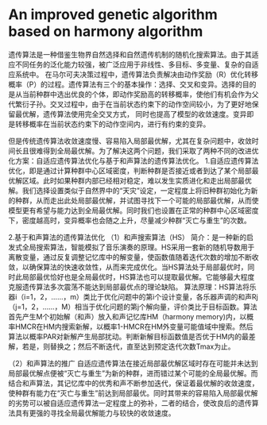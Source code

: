 # An improved genetic algorithm based on harmony algorithm
	 
  遗传算法是一种借鉴生物界自然选择和自然遗传机制的随机化搜索算法。由于其适应不同任务的泛化能力较强，被广泛应用于非线性、多目标、多变量、复杂的自适应系统中。
  在马尔可夫决策过程中，遗传算法负责解决由动作奖励（R）优化转移概率（P）的过程。遗传算法有三个的基本操作：选择、交叉和变异。选择的目的是从当前种群中选出优良的个体，即动作奖励高的转移概率，使他们有机会作为父代繁衍子孙。交叉过程中，由于在当前状态约束下的动作空间较小，为了更好地保留最优解，遗传算法使用完全交叉方式， 同时也提高了模型的收敛速度。变异即是转移概率在当前状态约束下的动作空间内，进行有约束的变异。

  但是传统遗传算法收敛速度慢、容易陷入局部最优解，尤其在复杂问题中，收敛时间长且很难得到全局最优解。为了解决这两个问题，我们采取了两种不同的改进优化方案：自适应遗传算法优化与基于和声算法的遗传算法优化。
1.自适应遗传算法优化，即是通过计算种群中心区域密度，判断种群是否接近或者到达了某个局部最优解区域。此时如果种群内部已经相对稳定，难以发生实质进化和走出局部最优解。我们选择设置类似于自然界中的“天灾”设定，一定程度上将旧种群初始化为新的种群，从而走出此处局部最优解，并试图寻找下一个可能的局部最优解，从而使模型更有希望与能力达到全局最优解。同时我们也设置在正常的种群中心区域密度下，密度越高时，变异概率也会随之上升，尽量减少种群“灭亡与重生”的次数。
  


2.基于和声算法的遗传算法优化
（1）和声搜索算法（HS）
  简介：是一种新的启发式全局搜索算法，智能模拟了音乐演奏的原理。HS采用一套新的随机导数用于离散变量，通过反复调整记忆库中的解变量，使函数值随着迭代次数的增加不断收敛，以确保算法的快速收敛性，从而来完成优化。当HS算法处于局部最优时，同时此局部最优恰好也是全局最优时，HS算法也可以提取最优解。它能够最大程度克服遗传算法多次震荡不能达到局部最优点的理论缺陷。
  算法原理：HS算法将乐器i（i=1，2，……，m）类比于优化问题中的第i个设计变量，各乐器声调的和声Rj（j=1，2，……，M）相当于优化问题的第j个解向量，评价类比于目标函数。算法首先产生M个初始解（和声）放入和声记忆库HM（harmony memory)内，以概率HMCR在HM内搜索新解，以概率1-HMCR在HM外变量可能值域中搜索。然后算法以概率PAR对新解产生局部扰动。判断新解目标函数值是否优于HM内的最差解，若是，则替换之；然后不断迭代，直至达到预定迭代次数Tmax为止。
 
（2）和声算法的推广
  自适应遗传算法在接近局部最优解区域时存在可能并未达到局部最优解点便被“灭亡与重生”为新的种群，进而错过某个可能的全局最优解。而结合和声算法，其记忆库中的优秀和声不断参加迭代，保证着最优解的收敛速度，使种群有能力在“灭亡与重生”前达到局部最优。同时其带来的容易陷入局部最优解的劣势可以被自适应遗传算法一定程度上的弥补，二者的结合，使改良后的遗传算法具有更强的寻找全局最优解能力与较快的收敛速度。
